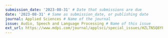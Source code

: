 ```yaml
---
submission_date: '2023-08-31' # Date that submissions are due
date: '2023-08-31' # Same as submission_date, or publishing date
journal: Applied Sciences # Name of the journal
issue: Audio, Speech and Language Processing # Name of this issue
ext_url: https://www.mdpi.com/journal/applsci/special_issues/HZLTN5Q8YF # URL to call for articles for this issue
---
```

